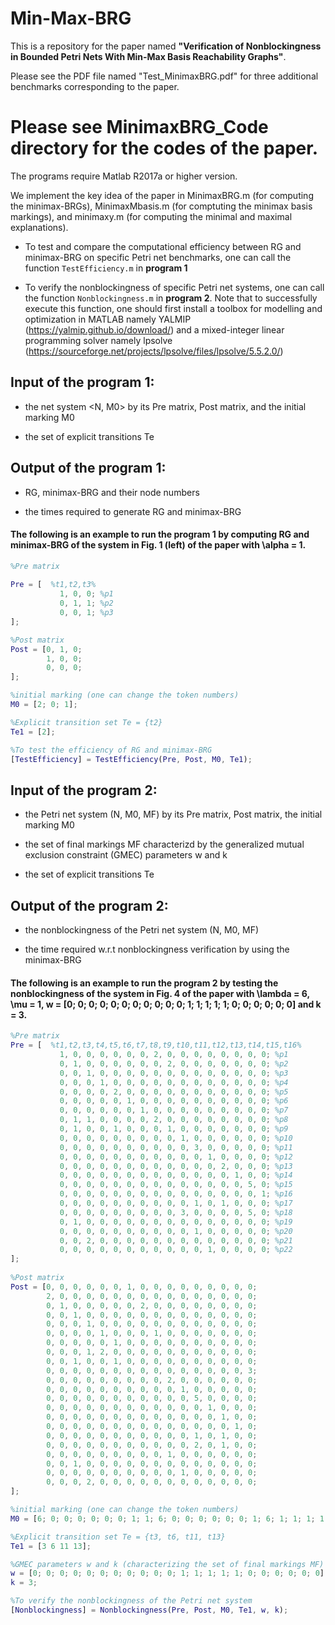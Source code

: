 # Min-Max-BRG

This is a repository for the paper named **"Verification of Nonblockingness in Bounded Petri Nets With Min-Max Basis Reachability Graphs"**.

Please see the PDF file named "Test_MinimaxBRG.pdf" for three additional benchmarks corresponding to the paper.

# Please see MinimaxBRG_Code directory for the codes of the paper.

The programs require Matlab R2017a or higher version.

We implement the key idea of the paper in MinimaxBRG.m (for computing the minimax-BRGs), MinimaxMbasis.m (for comptuting the minimax basis markings), and minimaxy.m (for computing the minimal and maximal explanations).

* To test and compare the computational efficiency between RG and minimax-BRG on specific Petri net benchmarks, one can call the function ``TestEfficiency.m`` in **program 1**

* To verify the nonblockingness of specific Petri net systems, one can call the function ``Nonblockingness.m`` in **program 2**. Note that to successfully execute this function, one should first install a toolbox for modelling and optimization in MATLAB namely YALMIP (https://yalmip.github.io/download/) and a mixed-integer linear programming solver namely lpsolve (https://sourceforge.net/projects/lpsolve/files/lpsolve/5.5.2.0/)

## Input of the program 1:

* the net system <N, M0> by its Pre matrix, Post matrix, and the initial marking M0

* the set of explicit transitions Te

## Output of the program 1:

* RG, minimax-BRG and their node numbers

* the times required to generate RG and minimax-BRG

#### The following is an example to run the program 1 by computing RG and minimax-BRG of the system in Fig. 1 (left) of the paper with \alpha = 1.

```MATLAB
%Pre matrix
         
Pre = [  %t1,t2,t3%
           1, 0, 0; %p1
           0, 1, 1; %p2
           0, 0, 1; %p3
];

%Post matrix
Post = [0, 1, 0;
        1, 0, 0;
        0, 0, 0;
];

%initial marking (one can change the token numbers)
M0 = [2; 0; 1];

%Explicit transition set Te = {t2}
Te1 = [2];

%To test the efficiency of RG and minimax-BRG
[TestEfficiency] = TestEfficiency(Pre, Post, M0, Te1);
```

## Input of the program 2:

* the Petri net system (N, M0, MF) by its Pre matrix, Post matrix, the initial marking M0

* the set of final markings MF characterizd by the generalized mutual exclusion constraint (GMEC) parameters w and k

* the set of explicit transitions Te

## Output of the program 2:

* the nonblockingness of the Petri net system (N, M0, MF)

* the time required w.r.t nonblockingness verification by using the minimax-BRG

#### The following is an example to run the program 2 by testing the nonblockingness of the system in Fig. 4 of the paper with \lambda = 6, \mu = 1, w = [0; 0; 0; 0; 0; 0; 0; 0; 0; 0; 0; 1; 1; 1; 1; 1; 0; 0; 0; 0; 0; 0] and k = 3. 

```MATLAB
%Pre matrix
Pre = [  %t1,t2,t3,t4,t5,t6,t7,t8,t9,t10,t11,t12,t13,t14,t15,t16%
           1, 0, 0, 0, 0, 0, 0, 2, 0, 0, 0, 0, 0, 0, 0, 0; %p1
           0, 1, 0, 0, 0, 0, 0, 0, 2, 0, 0, 0, 0, 0, 0, 0; %p2
           0, 0, 1, 0, 0, 0, 0, 0, 0, 0, 0, 0, 0, 0, 0, 0; %p3
           0, 0, 0, 1, 0, 0, 0, 0, 0, 0, 0, 0, 0, 0, 0, 0; %p4
           0, 0, 0, 0, 2, 0, 0, 0, 0, 0, 0, 0, 0, 0, 0, 0; %p5
           0, 0, 0, 0, 0, 1, 0, 0, 0, 0, 0, 0, 0, 0, 0, 0; %p6
           0, 0, 0, 0, 0, 0, 1, 0, 0, 0, 0, 0, 0, 0, 0, 0; %p7
           0, 1, 1, 0, 0, 0, 0, 2, 0, 0, 0, 0, 0, 0, 0, 0; %p8
           0, 1, 0, 0, 1, 0, 0, 0, 1, 0, 0, 0, 0, 0, 0, 0; %p9
           0, 0, 0, 0, 0, 0, 0, 0, 0, 1, 0, 0, 0, 0, 0, 0; %p10
           0, 0, 0, 0, 0, 0, 0, 0, 0, 0, 3, 0, 0, 0, 0, 0; %p11
           0, 0, 0, 0, 0, 0, 0, 0, 0, 0, 0, 1, 0, 0, 0, 0; %p12
           0, 0, 0, 0, 0, 0, 0, 0, 0, 0, 0, 0, 2, 0, 0, 0; %p13
           0, 0, 0, 0, 0, 0, 0, 0, 0, 0, 0, 0, 0, 1, 0, 0; %p14
           0, 0, 0, 0, 0, 0, 0, 0, 0, 0, 0, 0, 0, 0, 5, 0; %p15
           0, 0, 0, 0, 0, 0, 0, 0, 0, 0, 0, 0, 0, 0, 0, 1; %p16
           0, 0, 0, 0, 0, 0, 0, 0, 0, 0, 1, 0, 1, 0, 0, 0; %p17
           0, 0, 0, 0, 0, 0, 0, 0, 0, 3, 0, 0, 0, 0, 5, 0; %p18
           0, 1, 0, 0, 0, 0, 0, 0, 0, 0, 0, 0, 0, 0, 0, 0; %p19
           0, 0, 0, 0, 0, 0, 0, 0, 0, 0, 1, 0, 0, 0, 0, 0; %p20
           0, 0, 2, 0, 0, 0, 0, 0, 0, 0, 0, 0, 0, 0, 0, 0; %p21
           0, 0, 0, 0, 0, 0, 0, 0, 0, 0, 0, 1, 0, 0, 0, 0; %p22
]; 
        
%Post matrix
Post = [0, 0, 0, 0, 0, 0, 1, 0, 0, 0, 0, 0, 0, 0, 0, 0;
        2, 0, 0, 0, 0, 0, 0, 0, 0, 0, 0, 0, 0, 0, 0, 0; 
        0, 1, 0, 0, 0, 0, 0, 2, 0, 0, 0, 0, 0, 0, 0, 0; 
        0, 0, 1, 0, 0, 0, 0, 0, 0, 0, 0, 0, 0, 0, 0, 0; 
        0, 0, 0, 1, 0, 0, 0, 0, 0, 0, 0, 0, 0, 0, 0, 0; 
        0, 0, 0, 0, 1, 0, 0, 0, 1, 0, 0, 0, 0, 0, 0, 0; 
        0, 0, 0, 0, 0, 1, 0, 0, 0, 0, 0, 0, 0, 0, 0, 0; 
        0, 0, 0, 1, 2, 0, 0, 0, 0, 0, 0, 0, 0, 0, 0, 0; 
        0, 0, 1, 0, 0, 1, 0, 0, 0, 0, 0, 0, 0, 0, 0, 0; 
        0, 0, 0, 0, 0, 0, 0, 0, 0, 0, 0, 0, 0, 0, 0, 3; 
        0, 0, 0, 0, 0, 0, 0, 0, 0, 2, 0, 0, 0, 0, 0, 0; 
        0, 0, 0, 0, 0, 0, 0, 0, 0, 0, 1, 0, 0, 0, 0, 0; 
        0, 0, 0, 0, 0, 0, 0, 0, 0, 0, 0, 5, 0, 0, 0, 0; 
        0, 0, 0, 0, 0, 0, 0, 0, 0, 0, 0, 0, 1, 0, 0, 0; 
        0, 0, 0, 0, 0, 0, 0, 0, 0, 0, 0, 0, 0, 1, 0, 0; 
        0, 0, 0, 0, 0, 0, 0, 0, 0, 0, 0, 0, 0, 0, 1, 0; 
        0, 0, 0, 0, 0, 0, 0, 0, 0, 0, 0, 1, 0, 1, 0, 0; 
        0, 0, 0, 0, 0, 0, 0, 0, 0, 0, 0, 2, 0, 1, 0, 0; 
        0, 0, 0, 0, 0, 0, 0, 0, 0, 1, 0, 0, 0, 0, 0, 0; 
        0, 0, 1, 0, 0, 0, 0, 0, 0, 0, 0, 0, 0, 0, 0, 0; 
        0, 0, 0, 0, 0, 0, 0, 0, 0, 0, 1, 0, 0, 0, 0, 0; 
        0, 0, 0, 2, 0, 0, 0, 0, 0, 0, 0, 0, 0, 0, 0, 0;
]; 

%initial marking (one can change the token numbers)
M0 = [6; 0; 0; 0; 0; 0; 0; 1; 1; 6; 0; 0; 0; 0; 0; 0; 1; 6; 1; 1; 1; 1];

%Explicit transition set Te = {t3, t6, t11, t13}
Te1 = [3 6 11 13];

%GMEC parameters w and k (characterizing the set of final markings MF)
w = [0; 0; 0; 0; 0; 0; 0; 0; 0; 0; 0; 1; 1; 1; 1; 1; 0; 0; 0; 0; 0; 0];
k = 3;

%To verify the nonblockingness of the Petri net system
[Nonblockingness] = Nonblockingness(Pre, Post, M0, Te1, w, k);
```



